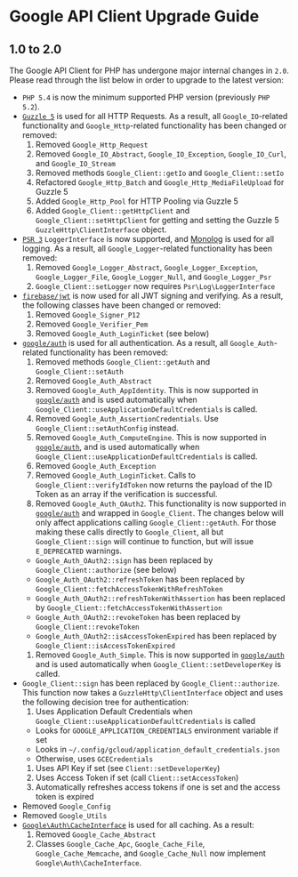 Google API Client Upgrade Guide
===============================

1.0 to 2.0
----------

The Google API Client for PHP has undergone major internal changes in `2.0`. Please read through
the list below in order to upgrade to the latest version:

 - `PHP 5.4` is now the minimum supported PHP version (previously `PHP 5.2`).
 - [`Guzzle 5`][Guzzle 5] is used for all HTTP Requests. As a result, all `Google_IO`-related
 functionality and `Google_Http`-related functionality has been changed or removed:
    1. Removed `Google_Http_Request`
    1. Removed `Google_IO_Abstract`, `Google_IO_Exception`, `Google_IO_Curl`, and `Google_IO_Stream`
    1. Removed methods `Google_Client::getIo` and `Google_Client::setIo`
    1. Refactored `Google_Http_Batch` and `Google_Http_MediaFileUpload` for Guzzle 5
    1. Added `Google_Http_Pool` for HTTP Pooling via Guzzle 5
    1. Added `Google_Client::getHttpClient` and `Google_Client::setHttpClient` for getting and
    setting the Guzzle 5 `GuzzleHttp\ClientInterface` object.
 - [`PSR 3`][PSR 3] `LoggerInterface` is now supported, and [Monolog][Monolog] is used for all
 logging. As a result, all `Google_Logger`-related functionality has been removed:
    1. Removed `Google_Logger_Abstract`, `Google_Logger_Exception`, `Google_Logger_File`,
    `Google_Logger_Null`, and `Google_Logger_Psr`
    1. `Google_Client::setLogger` now requires `Psr\Log\LoggerInterface`
 - [`firebase/jwt`][Firebase JWT] is now used for all JWT signing and verifying. As a result, the
 following classes have been changed or removed:
    1. Removed `Google_Signer_P12`
    1. Removed `Google_Verifier_Pem`
    1. Removed `Google_Auth_LoginTicket` (see below)
 - [`google/auth`][Google Auth] is used for all authentication. As a result, all
 `Google_Auth`-related functionality has been removed:
    1. Removed methods `Google_Client::getAuth` and `Google_Client::setAuth`
    1. Removed `Google_Auth_Abstract`
    1. Removed `Google_Auth_AppIdentity`. This is now supported in [`google/auth`][Google Auth AppIdentity]
    and is used automatically when `Google_Client::useApplicationDefaultCredentials` is called.
    1. Removed `Google_Auth_AssertionCredentials`. Use `Google_Client::setAuthConfig` instead.
    1. Removed `Google_Auth_ComputeEngine`. This is now supported in
    [`google/auth`][Google Auth GCE], and is used automatically when
    `Google_Client::useApplicationDefaultCredentials` is called.
    1. Removed `Google_Auth_Exception`
    1. Removed `Google_Auth_LoginTicket`. Calls to `Google_Client::verifyIdToken` now returns
    the payload of the ID Token as an array if the verification is successful.
    1. Removed `Google_Auth_OAuth2`. This functionality is now supported in [`google/auth`][Google Auth OAuth2] and wrapped in `Google_Client`. The changes below will only affect applications calling `Google_Client::getAuth`. For those making these calls directly to `Google_Client`, all but `Google_Client::sign` will continue to function, but will issue `E_DEPRECATED` warnings.
      - `Google_Auth_OAuth2::sign` has been replaced by `Google_Client::authorize` (see below)
      - `Google_Auth_OAuth2::refreshToken` has been replaced by
        `Google_Client::fetchAccessTokenWithRefreshToken`
      - `Google_Auth_OAuth2::refreshTokenWithAssertion` has been replaced by
        `Google_Client::fetchAccessTokenWithAssertion`
      - `Google_Auth_OAuth2::revokeToken` has been replaced by
        `Google_Client::revokeToken`
      - `Google_Auth_OAuth2::isAccessTokenExpired` has been replaced by
        `Google_Client::isAccessTokenExpired`
    1. Removed `Google_Auth_Simple`. This is now supported in [`google/auth`][Google Auth Simple]
    and is used automatically when `Google_Client::setDeveloperKey` is called.
 - `Google_Client::sign` has been replaced by `Google_Client::authorize`. This function
    now takes a `GuzzleHttp\ClientInterface` object and uses the following decision tree for
    authentication:
    1. Uses Application Default Credentials when
    `Google_Client::useApplicationDefaultCredentials` is called
      - Looks for `GOOGLE_APPLICATION_CREDENTIALS` environment variable if set
      - Looks in `~/.config/gcloud/application_default_credentials.json`
      - Otherwise, uses `GCECredentials`
    1. Uses API Key if set (see `Client::setDeveloperKey`)
    1. Uses Access Token if set (call `Client::setAccessToken`)
    1. Automatically refreshes access tokens if one is set and the access token is expired
 - Removed `Google_Config`
 - Removed `Google_Utils`
 - [`Google\Auth\CacheInterface`][Google Auth CacheInterface] is used for all caching. As a result:
    1. Removed `Google_Cache_Abstract`
    1. Classes `Google_Cache_Apc`, `Google_Cache_File`, `Google_Cache_Memcache`, and
    `Google_Cache_Null` now implement `Google\Auth\CacheInterface`.

[PSR 3]: https://github.com/php-fig/fig-standards/blob/master/accepted/PSR-3-logger-interface.md
[Guzzle 5]: https://github.com/guzzle/guzzle
[Monolog]: https://github.com/Seldaek/monolog
[Google Auth]: https://github.com/google/google-auth-library-php
[Google Auth GCE]: https://github.com/google/google-auth-library-php/blob/master/src/GCECredentials.php
[Google Auth OAuth2]: https://github.com/google/google-auth-library-php/blob/master/src/OAuth2.php
[Google Auth Simple]: https://github.com/google/google-auth-library-php/blob/master/src/Simple.php
[Google Auth AppIdentity]: https://github.com/google/google-auth-library-php/blob/master/src/AppIdentityCredentials.php
[Google Auth CacheInterface]: https://github.com/google/google-auth-library-php/blob/master/src/CacheInterface.php
[Firebase JWT]: https://github.com/firebase/php-jwt
